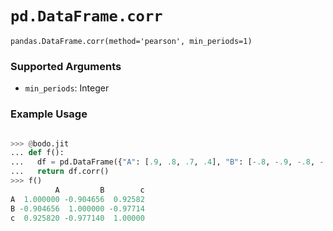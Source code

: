 # `pd.DataFrame.corr`


`pandas.DataFrame.corr(method='pearson', min_periods=1)`


### Supported Arguments

- `min_periods`: Integer

### Example Usage

```py

>>> @bodo.jit
... def f():
...   df = pd.DataFrame({"A": [.9, .8, .7, .4], "B": [-.8, -.9, -.8, -.4], "c": [.7, .7, .7, .4]})
...   return df.corr()
>>> f()
          A         B        c
A  1.000000 -0.904656  0.92582
B -0.904656  1.000000 -0.97714
c  0.925820 -0.977140  1.00000
```

